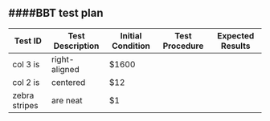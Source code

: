 ####BBT test plan
-----------------

| Test ID       | Test Description | Initial Condition | Test Procedure | Expected Results |
| ------------- | ---------------- | ----------------- | -------------- | ---------------- |
| col 3 is      | right-aligned | $1600 |
| col 2 is      | centered      |   $12 |
| zebra stripes | are neat      |    $1 |


